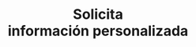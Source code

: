 ---
enable: true
title: Solicita <br /> **información personalizada**
rating_content: +10 empresas líderes ya confían en Bioxiplas

cta_btn:
  enable: true
  label: Solicitar información
  url: /contact/
  rel: ""
  target: ""

features:
  - Sin compromiso de compra
  - Muestras personalizadas según tu industria
  - Asesoría técnica incluida
---